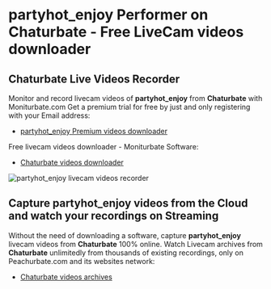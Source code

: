 # partyhot_enjoy Performer on Chaturbate - Free LiveCam videos downloader

## Chaturbate Live Videos Recorder

Monitor and record livecam videos of **partyhot_enjoy** from **Chaturbate** with Moniturbate.com
Get a premium trial for free by just and only registering with your Email address:
* [partyhot_enjoy Premium videos downloader](https://moniturbate.com/request-demo-licence-key.html)

Free livecam videos downloader - Moniturbate Software:
* [Chaturbate videos downloader](https://moniturbate.com/moniturbate-download-software.html)

![partyhot_enjoy livecam videos recorder](https://peachurnet.com/templates/moniturbate-software.png)


## Capture partyhot_enjoy videos from the Cloud and watch your recordings on Streaming

Without the need of downloading a software, capture **partyhot_enjoy** livecam videos from **Chaturbate** 100% online.
Watch Livecam archives from **Chaturbate** unlimitedly from thousands of existing recordings, only on Peachurbate.com and its websites network:
* [Chaturbate videos archives](https://peachurnet.com/)
